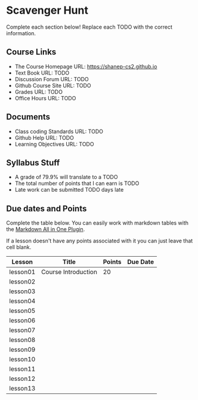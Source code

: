 # Scavenger Hunt

Complete each section below! Replace each TODO with the correct information.


## Course Links

- The Course Homepage URL: https://shanep-cs2.github.io
- Text Book URL: TODO
- Discussion Forum URL: TODO
- Github Course Site URL: TODO
- Grades URL: TODO
- Office Hours URL: TODO

## Documents

- Class coding Standards URL: TODO
- Github Help URL: TODO
- Learning Objectives URL: TODO

## Syllabus Stuff

- A grade of 79.9% will translate to a TODO
- The total number of points that I can earn is TODO
- Late work can be submitted TODO days late

## Due dates and Points

Complete the table below. You can easily work with markdown tables with the [Markdown All in One
Plugin](https://marketplace.visualstudio.com/items?itemName=yzhang.markdown-all-in-one).

If a lesson doesn't have any points associated with it you can just leave that cell blank.

| Lesson   | Title               | Points | Due Date |
| -------- | ------------------- | ------ | -------- |
| lesson01 | Course Introduction | 20     |          |
| lesson02 |                     |        |          |
| lesson03 |                     |        |          |
| lesson04 |                     |        |          |
| lesson05 |                     |        |          |
| lesson06 |                     |        |          |
| lesson07 |                     |        |          |
| lesson08 |                     |        |          |
| lesson09 |                     |        |          |
| lesson10 |                     |        |          |
| lesson11 |                     |        |          |
| lesson12 |                     |        |          |
| lesson13 |                     |        |          |


 